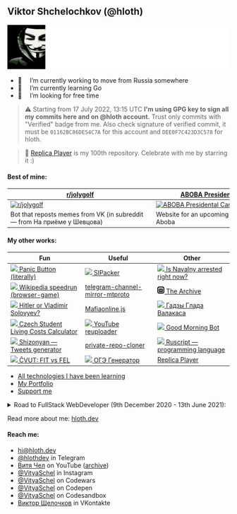 ## Viktor Shchelochkov (@hloth)

![ёкарный бабай](./banner.svg)

- 🔭  I’m currently working to move from Russia somewhere
- 🌱  I’m currently learning Go
- 🤔  I’m looking for free time

> ⚠️ Starting from 17 July 2022, 13:15 UTC **I'm using GPG key to sign all my commits here and on @hloth account.** Trust only commits with "Verified" badge from me. Also check signature of verified commit, it must be `01162BC86DE54C7A` for this account and `DEE0F7C423D3C578` for hloth.

> 🎉 [Replica Player](https://github.com/VityaSchel/replica-player) is my 100th repository. Celebrate with me by starring it :)

#### Best of mine:
| <div style="width: 316px">[r/jolygolf](https://github.com/VityaSchel/RedditJolygolfBot)</div> | <div style="width: 316px">[ABOBA Presidental Campaign](https://github.com/VityaSchel/ABOBA-2024-election-campaign-website/)</div> | <div style="width: 316px">[Stigfinnare](https://stigfinnare.utidteam.com)</div> |
---|---|---
| [<img width="316" alt="r/jolygolf" src="https://user-images.githubusercontent.com/59040542/109418542-51fc6f80-79e2-11eb-8de7-bbafa387befe.png">](https://github.com/VityaSchel/RedditJolygolfBot) | [<img width="316" alt="ABOBA Presidental Campaign" src="https://user-images.githubusercontent.com/59040542/144708238-f5124658-9eb1-497b-9162-afaa8b05248e.png">](https://github.com/VityaSchel/ABOBA-2024-election-campaign-website/) | [<img width="316" alt="Stigfinnare" src="https://user-images.githubusercontent.com/59040542/109418539-4f9a1580-79e2-11eb-90d2-3593ac44c53f.png">](https://stigfinnare.utidteam.com) |
| Bot that reposts memes from VK (in subreddit — from На приёме у Шевцова) | Website for an upcoming Russian leader Valeriy Aboba | MMO Battleroyale videogame with a collection of minigames |

<!-- waiting for remafia to come out...
#### Some of my mobile games:

[Remafia]()|[Roller-Ride](https://play.google.com/store/apps/details?id=com.VityaSchel.RollerRide)|[GoStudy's Masha Simulator](https://play.google.com/store/apps/details?id=com.VityaSchel.GoStudyMashaSimulator)
---|---|---
[<img width="316" alt="Remafia" src="@REMAFIA@">]()|[<img width="316" alt="Roller-Ride" src="https://user-images.githubusercontent.com/59040542/134201913-c6af4682-d311-4560-92ed-4d356624a437.png">](https://play.google.com/store/apps/details?id=com.VityaSchel.RollerRide)|[<img width="316" alt="GoStudy's Masha Simulator" src="https://user-images.githubusercontent.com/59040542/134202848-baf1c299-4fea-444f-9176-fa4b64dc117b.png">](https://play.google.com/store/apps/details?id=com.VityaSchel.GoStudyMashaSimulator)
Remake of legendary Remafia Online written on top of React Native & Expo|My first mobile arcade game made in Unity with (ads, donate removed)|Mobile clicker game made in Unity in honor of Masha from GoStudy  

-->
#### My other works:
| Fun                                                                                                                                                                                                              | Useful                                                                                                                                                                                                    | Other                                                                                                                                                                                                      |
| ---------------------------------------------------------------------------------------------------------------------------------------------------------------------------------------------------------------- | --------------------------------------------------------------------------------------------------------------------------------------------------------------------------------------------------------- | ---------------------------------------------------------------------------------------------------------------------------------------------------------------------------------------------------------- |
| [<img src="https://user-images.githubusercontent.com/59040542/113713982-fae06d80-96f8-11eb-96fc-db85517df744.png" height="15px"/> Panic Button (literally)](https://vityaschel.github.io/panic-button/)          | [<img src="https://user-images.githubusercontent.com/59040542/134213908-ce7bedd0-7979-4b2f-befc-b659c299330c.png" height="15px"/> SIPacker](https://github.com/VityaSchel/SIPacker)                       | [<img src="https://user-images.githubusercontent.com/59040542/113713981-fae06d80-96f8-11eb-9b94-2b8026aaf34a.png" height="15px"/> Is Navalny arrested right now?](http://navalnyarrested.utidteam.com/)    |
| [<img src="https://user-images.githubusercontent.com/59040542/113714003-fddb5e00-96f8-11eb-8b1d-6d00c05d9cad.png" height="15px"/> Wikipedia speedrun (browser-game)](https://wikipedia.utidteam.com/)            | [telegram-channel-mirror-mtproto](https://github.com/VityaSchel/telegram-channel-mirror-mtproto)                                                                                                          | [<img src="https://raw.githubusercontent.com/VityaSchel/the-archive/71174727424d277fc6fd60c232ab40ffbd58c1ec/public/favicon-16x16.png" /> The Archive](https://github.com/VityaSchel/the-archive)          |
| [<img src="https://user-images.githubusercontent.com/59040542/113713995-fd42c780-96f8-11eb-8b3f-129c92411bc4.png" height="15px"/> Hitler or Vladimir Solovyev?](https://github.com/VityaSchel/vladimir-solovyev) | [Mafiaonline.js](https://github.com/VityaSchel/mafiaonline.js)                                                                                                                                            | [<img src="https://user-images.githubusercontent.com/59040542/179426330-9cd56a5c-102e-44d2-bb41-154af5438429.png"/> Гадзы Глада Валакаса](https://godzilla.utidteam.com)                                   |
| [<img src="https://user-images.githubusercontent.com/59040542/121818547-e68c9400-cc98-11eb-8da9-a4fe69b9784e.png" height="15px"/> Czech Student Living Costs Calculator](https://utidteam.com/gostudy/)          | [<img src="https://user-images.githubusercontent.com/59040542/142717934-0f3dd7f2-853f-49fa-b601-5a1661aa56f1.png" height="15px"/> YouTube reuploader](https://github.com/VityaSchel/reuploader)           | [<img src="https://user-images.githubusercontent.com/59040542/134208883-ee628b8b-4f65-41ae-b0d9-9a85d2f3b2c6.png" height="15px"/> Good Morning Bot](https://github.com/VityaSchel/goodmorning-bot)         |
| [<img src="https://user-images.githubusercontent.com/59040542/119943038-8e207b80-bfa3-11eb-8892-5af5a839581e.png" height="15px"/> Shizonyan — Tweets generator](https://github.com/VityaSchel/shizonyan)         | [private-repo-cloner](https://github.com/VityaSchel/private-repo-cloner)                                                                                                                                  | [<img src="https://user-images.githubusercontent.com/59040542/113713991-fcaa3100-96f8-11eb-85be-8f5e03c8cb15.png" height="15px"/> Ruscript — programming language](https://github.com/VityaSchel/ruscript) |
| [<img src="https://user-images.githubusercontent.com/59040542/121818531-d70d4b00-cc98-11eb-8fab-81e0981448a9.png" height="15px"/> ČVUT: FIT vs FEL](https://utidteam.com/FITvsFEL/)                              | [<img src="https://user-images.githubusercontent.com/59040542/179426269-6b5df15b-e765-4fe6-a1bc-3893b509f829.png" height="15px"/> ОГЭ Генератор](https://github.com/VityaSchel/informatics-oge-generator) | [Replica Player](https://github.com/VityaSchel/replica-player)                                                                                                                                             |

- [All technologies I have been learning](https://hloth.dev/me)
- [My Portfolio](https://hloth.dev/portfolio)
- [Support me](https://hloth.dev/donate)

<details> 
  <summary>Road to FullStack WebDeveloper (9th December 2020 - 13th June 2021):</summary>

  <img src="./progress_bar.svg" alt="100%"></img>
    
  ✅ Learning how to design UX\
  ✅ Learning how to write clear code\
  ✅ Learning Less and SCSS\
  ✅ Learning web security\
  ✅ Learning how to create PWA\
  ✅ Learning ReactJS + bundling\
  ✅ Learning Reactstrap, bootstrap and material-ui\
  ✅ Learning TypeScript\
  ✅ Learning ESLint\
  ✅ Learning Node.js (in depth)\
  ✅ Learning NextJS (SWR, incremental generation)\
  ✅ Learning Redux, custom React hooks\
  ✅ Learning ThreeJS\
  ✅ Learning npm and yarn (completely)\
  ✅ Learning MongoDB, mongo shell, nodejs driver\
  ✅ Learning react-spring and react-hook-form\
  ✅ Learning mapbox and amp.dev (superficial)\
  ✅ Learning browserify, webpack and esbuild (in depth)\
  ✅ Learning testing theory\
  ✅ Learning Git (completely)\
  ✅ Learning testing frameworks (+postman)\
  ✅ Learning containers and Docker (superficial)\
  ✅ Start developing splooit with new knowledge
</details>
 
Read more about me: [hloth.dev](https://hloth.dev)

#### Reach me:
- [hi@hloth.dev](mailto:hi@hloth.dev)
- [@hlothdev](https://t.me/hlothdev) in Telegram
- [Витя Чел](https://archive.hloth.dev/youtube) on YouTube ([archive](https://github.com/VityaSchel/the-archive))
- [@VityaSchel](https://instagram.com/vityaschel) in Instagram
- [@VityaSchel](https://codewars.com/users/VityaSchel) on Codewars
- [@VityaSchel](https://codepen.io/VityaSchel) on Codepen
- [@VityaSchel](https://codesandbox.io/u/vityaschel) on Codesandbox
- [Виктор Щелочков](https://vk.com/hloth) in VKontakte
